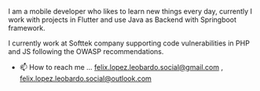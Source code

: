 I am a mobile developer who likes to learn new things every day, currently I work with projects in Flutter and use Java as Backend with Springboot framework.

I currently work at Softtek company supporting code vulnerabilities in PHP and JS following the OWASP recommendations.

- 📫 How to reach me ... felix.lopez.leobardo.social@gmail.com , felix.lopez.leobardo.social@outlook.com

<!---
PelleLopez97/PelleLopez97 is a ✨ special ✨ repository because its `README.md` (this file) appears on your GitHub profile.
You can click the Preview link to take a look at your changes.
--->

